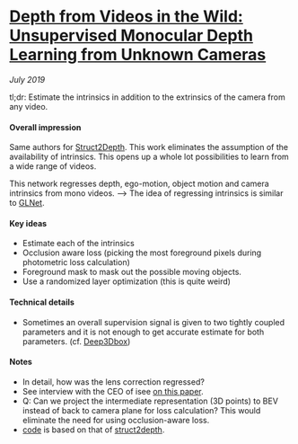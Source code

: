 # [Depth from Videos in the Wild: Unsupervised Monocular Depth Learning from Unknown Cameras](https://arxiv.org/pdf/1904.04998.pdf)

_July 2019_

tl;dr: Estimate the intrinsics in addition to the extrinsics of the camera from any video.

#### Overall impression
Same authors for [Struct2Depth](struct2depth.md). This work eliminates the assumption of the availability of intrinsics. This opens up a whole lot possibilities to learn from a wide range of videos. 

This network regresses depth, ego-motion, object motion and camera intrinsics from mono videos. --> The idea of regressing intrinsics is similar to [GLNet](glnet.md).

#### Key ideas
- Estimate each of the intrinsics
- Occlusion aware loss (picking the most foreground pixels during photometric loss calculation)
- Foreground mask to mask out the possible moving objects. 
- Use a randomized layer optimization (this is quite weird)

#### Technical details
- Sometimes an overall supervision signal is given to two tightly coupled parameters and it is not enough to get accurate estimate for both parameters. (cf. [Deep3Dbox](deep3dbox.md))

#### Notes
- In detail, how was the lens correction regressed?
- See interview with the CEO of isee [on this paper](https://medium.com/syncedreview/google-ai-unsupervised-depth-estimation-for-arbitrary-videos-51d97ec0d70).
- Q: Can we project the intermediate representation (3D points) to BEV instead of back to camera plane for loss calculation? This would eliminate the need for using occlusion-aware loss. 
- [code](https://github.com/google-research/google-research/tree/master/depth_from_video_in_the_wild) is based on that of [struct2depth](struct2depth.md).